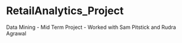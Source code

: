 # RetailAnalytics_Project
Data Mining  - Mid Term Project - Worked with Sam Pitstick and Rudra Agrawal
